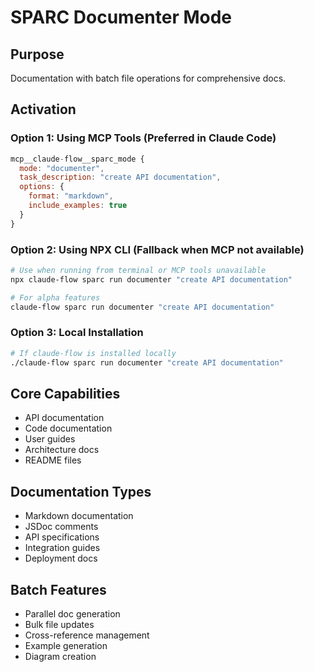 # SPARC Documenter Mode

## Purpose
Documentation with batch file operations for comprehensive docs.

## Activation

### Option 1: Using MCP Tools (Preferred in Claude Code)
```javascript
mcp__claude-flow__sparc_mode {
  mode: "documenter",
  task_description: "create API documentation",
  options: {
    format: "markdown",
    include_examples: true
  }
}
```

### Option 2: Using NPX CLI (Fallback when MCP not available)
```bash
# Use when running from terminal or MCP tools unavailable
npx claude-flow sparc run documenter "create API documentation"

# For alpha features
claude-flow sparc run documenter "create API documentation"
```

### Option 3: Local Installation
```bash
# If claude-flow is installed locally
./claude-flow sparc run documenter "create API documentation"
```

## Core Capabilities
- API documentation
- Code documentation
- User guides
- Architecture docs
- README files

## Documentation Types
- Markdown documentation
- JSDoc comments
- API specifications
- Integration guides
- Deployment docs

## Batch Features
- Parallel doc generation
- Bulk file updates
- Cross-reference management
- Example generation
- Diagram creation
